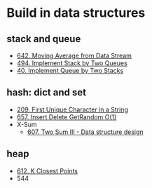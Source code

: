 # Build in data structures

## stack and queue
- [642. Moving Average from Data Stream](lint642.md)
- [494. Implement Stack by Two Queues](lint494.md)
- [40. Implement Queue by Two Stacks](lint40.md)

## hash: dict and set
- [209. First Unique Character in a String](lint209.md)
- [657. Insert Delete GetRandom O(1)](lint657.md)
- X-Sum
    - [607. Two Sum III - Data structure design](lint607.md)

## heap
- [612. K Closest Points](lint612.md)
- 544